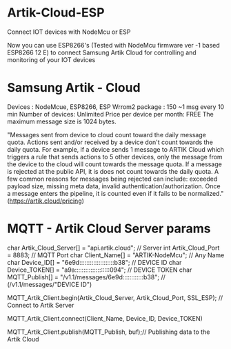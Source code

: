 # Artik-Cloud-ESP
Connect IOT devices with NodeMcu or ESP 

Now you can use ESP8266's (Tested with NodeMcu firmware ver -1 based ESP8266 12 E)  to connect Samsung Artik  Cloud  for controlling and monitoring of your IOT  devices

# Samsung Artik - Cloud 

Devices :  NodeMcue, ESP8266, ESP Wrrom2
package : 150 ~1 msg every 10 min
Number of devices:  	Unlimited
Price per device per month:	FREE
The maximum message size is 1024 bytes.


"Messages sent from device to cloud count toward the daily message quota. Actions sent and/or received by a device don't count towards the daily quota. For example, if a device sends 1 message to ARTIK Cloud which triggers a rule that sends actions to 5 other devices, only the message from the device to the cloud will count towards the message quota. If a message is rejected at the public API, it is does not count towards the daily quota. A few common reasons for messages being rejected can include: exceeded payload size, missing meta data, invalid authentication/authorization. Once a message enters the pipeline, it is counted even if it fails to be normalized."
(https://artik.cloud/pricing)

# MQTT - Artik Cloud Server params


char Artik_Cloud_Server[]     = "api.artik.cloud"; // Server 
int  Artik_Cloud_Port         = 8883; // MQTT Port
char Client_Name[] = "ARTIK-NodeMcu"; // Any Name 
char Device_ID[]   = "6e9d::::::::::::::::::::b38"; // DEVICE ID
char Device_TOKEN[]   = "a9a::::::::::::::::::::094"; //  DEVICE TOKEN
char MQTT_Publish[]      = "/v1.1/messages/6e9d::::::::::::b38"; // (/v1.1/messages/"DEVICE ID")

  
  MQTT_Artik_Client.begin(Artik_Cloud_Server, Artik_Cloud_Port, SSL_ESP); // Connect to Artik Server
  
  MQTT_Artik_Client.connect(Client_Name, Device_ID, Device_TOKEN)
  

  MQTT_Artik_Client.publish(MQTT_Publish, buf);// Publishing data to the Artik Cloud 
  


